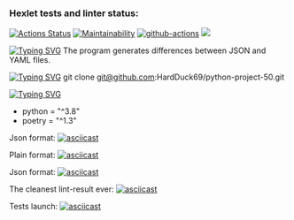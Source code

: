 ### Hexlet tests and linter status:
[![Actions Status](https://github.com/HardDuck69/python-project-50/workflows/hexlet-check/badge.svg)](https://github.com/HardDuck69/python-project-50/actions)
[![Maintainability](https://api.codeclimate.com/v1/badges/092e73742602e1e67d62/maintainability)](https://codeclimate.com/github/HardDuck69/python-project-50/maintainability)
[![github-actions](https://github.com/HardDuck69/python-project-50/actions/workflows/github-actions.yml/badge.svg)](https://github.com/HardDuck69/python-project-50/actions/workflows/github-actions.yml)
<a href="https://codeclimate.com/github/HardDuck69/python-project-50/test_coverage"><img src="https://api.codeclimate.com/v1/badges/092e73742602e1e67d62/test_coverage" /></a>

[![Typing SVG](https://readme-typing-svg.herokuapp.com?font=Fira+Code&pause=1000&color=F7CB00&width=435&lines=Description%3A)](https://git.io/typing-svg)
The program generates differences between JSON and YAML files.

[![Typing SVG](https://readme-typing-svg.herokuapp.com?font=Fira+Code&pause=1000&color=F7CB00&width=435&lines=Installation%3A)](https://git.io/typing-svg)
git clone git@github.com:HardDuck69/python-project-50.git

[![Typing SVG](https://readme-typing-svg.herokuapp.com?font=Fira+Code&pause=1000&color=F7CB00&width=435&lines=Requirements%3A)](https://git.io/typing-svg)
* python = "^3.8"
* poetry = "^1.3"

Json format:
[![asciicast](https://asciinema.org/a/MbmuxpTLRrDZZ2uw9Fuf41VqZ.svg)](https://asciinema.org/a/MbmuxpTLRrDZZ2uw9Fuf41VqZ)

Plain format:
[![asciicast](https://asciinema.org/a/fgQd8JT4HVdsNbUg2NgTkLhje.svg)](https://asciinema.org/a/fgQd8JT4HVdsNbUg2NgTkLhje)

Json format:
[![asciicast](https://asciinema.org/a/pHTs042LudClyyTXs0Gn82EVF.svg)](https://asciinema.org/a/pHTs042LudClyyTXs0Gn82EVF)


The cleanest lint-result ever: 
[![asciicast](https://asciinema.org/a/T3DaJUoa764SQxdMoiQT2f8ze.svg)](https://asciinema.org/a/T3DaJUoa764SQxdMoiQT2f8ze)

Tests launch:
[![asciicast](https://asciinema.org/a/C7dTT9R2O5DUkp4fNPXG4TclA.svg)](https://asciinema.org/a/C7dTT9R2O5DUkp4fNPXG4TclA)
